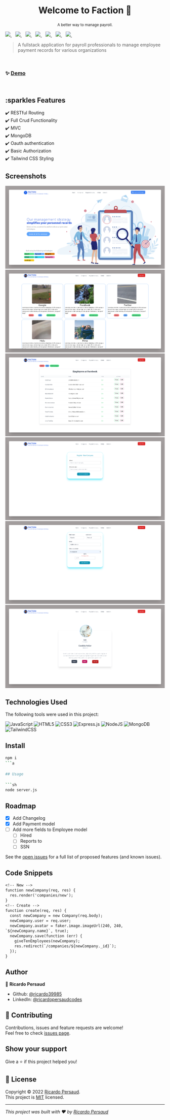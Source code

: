 <h1 align="center">Welcome to Faction 👋</h1>
<p align="center"><small >A better way to manage payroll.</small></p>
<p>
  <a href="https://www.linkedin.com/in/ricardo-persaud/">
    <img src="https://img.shields.io/badge/linkedin-%230077B5.svg?&style=for-the-badge&logo=linkedin&logoColor=white" />
  </a>&nbsp;&nbsp;
<a href="https://nodejs.org/en/   ">
    <img src="	https://img.shields.io/badge/Node.js-339933?style=for-the-badge&logo=nodedotjs&logoColor=white" />
  </a>&nbsp;&nbsp;
  <a href="https://www.w3.org/TR/CSS/#css">
    <img src="https://img.shields.io/badge/CSS3-1572B6?style=for-the-badge&logo=css3&logoColor=white" />
  </a>&nbsp;&nbsp;
  <a href="https://html.spec.whatwg.org/multipage/">
    <img src="https://img.shields.io/badge/HTML5-E34F26?style=for-the-badge&logo=html5&logoColor=white" />
  </a>&nbsp;&nbsp;
  <a href="https://www.javascript.com/">
    <img src="https://img.shields.io/badge/JavaScript-323330?style=for-the-badge&logo=javascript&logoColor=F7DF1E" />
  </a>&nbsp;&nbsp;
   <a href="https://tailwindcss.com/">
    <img src="https://img.shields.io/badge/tailwindcss-%2338B2AC.svg?style=for-the-badge&logo=tailwind-css&logoColor=white" />
  </a>&nbsp;&nbsp;
 <a href="https://www.mongodb.com/">
    <img src="https://img.shields.io/badge/MongoDB-%234ea94b.svg?style=for-the-badge&logo=mongodb&logoColor=white" />
  </a>&nbsp;&nbsp;
</p>

> A fullstack application for payroll professionals to manage employee payment records for various organizations

<br>

### ✨ [Demo](https://faction.onrender.com/)

<br>

## :sparkles Features

:heavy_check_mark: RESTful Routing\
:heavy_check_mark: Full Crud Functionality\
:heavy_check_mark: MVC\
:heavy_check_mark: MongoDB\
:heavy_check_mark: Oauth authentication\
:heavy_check_mark: Basic Authorization\
:heavy_check_mark: Tailwind CSS Styling


## Screenshots

![Alt text](./screenshots/home.png 'Home')
![Alt text](./screenshots/companies.png 'Companies')
![Alt text](./screenshots/company.png 'Company')
![Alt text](./screenshots/newCompany.png 'New Company')
![Alt text](./screenshots/newEmployee.png 'New Employee')
![Alt text](./screenshots/employee.png 'New Employee')

## Technologies Used

The following tools were used in this project:

![JavaScript](https://img.shields.io/badge/javascript-%23323330.svg?style=for-the-badge&logo=javascript&logoColor=%23F7DF1E)
![HTML5](https://img.shields.io/badge/html5-%23E34F26.svg?style=for-the-badge&logo=html5&logoColor=white)
![CSS3](https://img.shields.io/badge/css3-%231572B6.svg?style=for-the-badge&logo=css3&logoColor=white)
![Express.js](https://img.shields.io/badge/express.js-%23404d59.svg?style=for-the-badge&logo=express&logoColor=%2361DAFB)
![NodeJS](https://img.shields.io/badge/node.js-6DA55F?style=for-the-badge&logo=node.js&logoColor=white)
![MongoDB](https://img.shields.io/badge/MongoDB-%234ea94b.svg?style=for-the-badge&logo=mongodb&logoColor=white)
![TailwindCSS](https://img.shields.io/badge/tailwindcss-%2338B2AC.svg?style=for-the-badge&logo=tailwind-css&logoColor=white)

## Install

````sh
npm i
```a

## Usage

```sh
node server.js
````

## Roadmap

- [x] Add Changelog
- [x] Add Payment model
- [ ] Add more fields to Employee model
  - [ ] Hired
  - [ ] Reports to
  - [ ] SSN

See the [open issues](https://github.com/ricardo39985/faction/issues) for a full list of proposed features (and known issues).


## Code Snippets

```
<!-- New -->
function newCompany(req, res) {
  res.render('companies/new');
}
<!-- Create -->
function create(req, res) {
  const newCompany = new Company(req.body);
  newCompany.user = req.user;
  newCompany.avatar = faker.image.imageUrl(240, 240, `${newCompany.name}`, true);
  newCompany.save(function (err) {
    giveTenEmployees(newCompany);
    res.redirect(`/companies/${newCompany._id}`);
  });
}

```


## Author

👤 **Ricardo Persaud**

- Github: [@ricardo39985](https://github.com/ricardo39985)
- LinkedIn: [@ricardopersaudcodes](https://linkedin.com/in/ricardopersaudcodes)

## 🤝 Contributing

Contributions, issues and feature requests are welcome!<br />Feel free to check [issues page](https://github.com/ricardo39985/faction/issues).

## Show your support

Give a ⭐️ if this project helped you!

## 📝 License

Copyright © 2022 [Ricardo Persaud](https://github.com/ricardo39985).<br />
This project is [MIT](https://opensource.org/licenses/MIT) licensed.

---

_This project was built with ❤️ by [Ricardo Persaud](https://github.com/ricardo39985)_

